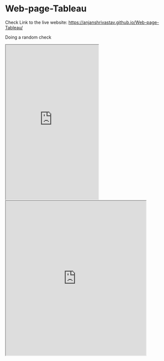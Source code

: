 # Web-page-Tableau
Check
Link to the live website: https://anjanshrivastav.github.io/Web-page-Tableau/

Doing a random check

<iframe src="https://public.tableau.com/views/CTSchoolDistrictsbyIncomeandGradeLevels2009-13_0/Sheet1?:showVizHome=no&:embed=true” width="90%" height="500"></iframe>


<iframe src="https://public.tableau.com/views/CTSchoolDistrictsbyIncomeandGradeLevels2009-13/Sheet1?:showVizHome=no&:embed=true" width="90%" height="500"></iframe>
